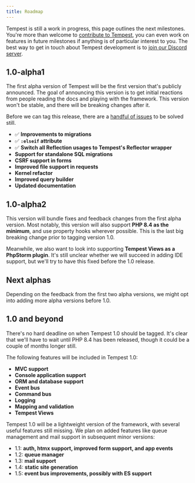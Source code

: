 ```yaml
---
title: Roadmap
---
```


Tempest is still a <span class="hl-attribute">work in progress</span>, this page outlines the next milestones. You're more than welcome to [contribute to Tempest](https://github.com/tempestphp/tempest-framework), you can even work on features in future milestones if anything is of particular interest to you. The best way to get in touch about Tempest development is to [join our Discord server](https://discord.gg/pPhpTGUMPQ).

## 1.0-alpha1

The first alpha version of Tempest will be the first version that's publicly announced. The goal of announcing this version is to get initial reactions from people reading the docs and playing with the framework. This version won't be stable, and there will be breaking changes after it.

Before we can tag this release, there are a [handful of issues](https://github.com/tempestphp/tempest-framework/milestone/2) to be solved still.

- ✅ **Improvements to migrations**
- ✅ **`:elseif` attribute**
- ✅ **Switch all Reflection usages to Tempest's Reflector wrapper**
- **Support for standalone SQL migrations**
- **CSRF support in forms**
- **Improved file support in requests**
- **Kernel refactor**
- **Improved query builder**
- **Updated documentation**

## 1.0-alpha2

This version will bundle fixes and feedback changes from the first alpha version. Most notably, this version will also support **PHP 8.4 as the minimum**, and use property hooks wherever possible. This is the last big breaking change prior to tagging version 1.0.

Meanwhile, we also want to look into supporting **Tempest Views as a PhpStorm plugin**. It's still unclear whether we will succeed in adding IDE support, but we'll try to have this fixed before the 1.0 release.

## Next alphas

Depending on the feedback from the first two alpha versions, we might opt into adding more alpha versions before 1.0.

## 1.0 and beyond

There's no hard deadline on when Tempest 1.0 should be tagged. It's clear that we'll have to wait until PHP 8.4 has been released, though it could be a couple of months longer still. 

The following features will be included in Tempest 1.0:

- **MVC support**
- **Console application support**
- **ORM and database support**
- **Event bus**
- **Command bus** 
- **Logging**
- **Mapping and validation** 
- **Tempest Views**

Tempest 1.0 will be a lightweight version of the framework, with several useful features still missing. We plan on added features like queue management and mail support in subsequent minor versions:

- 1.1: **auth, htmx support, improved form support, and app events**
- 1.2: **queue manager**
- 1.3: **mail support**
- 1.4: **static site generation**
- 1.5: **event bus improvements, possibly with ES support**